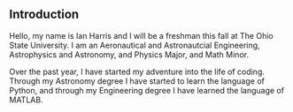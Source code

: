 ## Introduction

Hello, my name is Ian Harris and I will be a freshman this fall at The Ohio State University. I am an Aeronautical and Astronautcial Engineering, Astrophysics and Astronomy, and Physics Major, and Math Minor. 

Over the past year, I have started my adventure into the life of coding. Through my Astronomy degree I have started to learn the language of Python, and through my Engineering degree I have learned the language of MATLAB.
